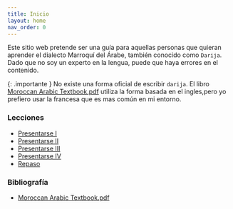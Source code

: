 ```yaml
---
title: Inicio
layout: home
nav_order: 0
---
```


Este sitio web pretende ser una guía para aquellas personas que quieran aprender el dialecto Marroquí del Árabe, también conocido como `Darija`. Dado que no soy un experto en la lengua, puede que haya errores en el contenido.

{: .importante }
No existe una forma oficial de escribir `darija`. El libro [Moroccan Arabic Textbook.pdf](https://raw.githubusercontent.com/gagdiez/darija/main/bibliografia/MoroccanArabicTextbook.pdf) utiliza la forma basada en el ingles,pero yo prefiero usar la francesa que es mas común en mi entorno.

### Lecciones
- [Presentarse I](./lecciones/presentarse-I.md)
- [Presentarse II](./lecciones/presentarse-II.md)
- [Presentarse III](./lecciones/presentarse-III.md)
- [Presentarse IV](./lecciones/presentarse-III.md)
- [Repaso](./lecciones/repaso-I.md)

### Bibliografía
- [Moroccan Arabic Textbook.pdf](./bibliografia/MoroccanArabicText.pdf)